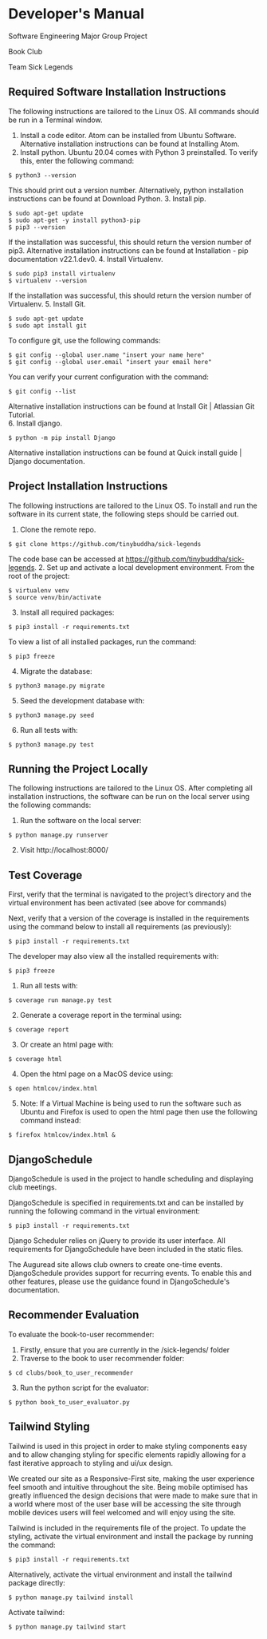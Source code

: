 # Developer's Manual
Software Engineering Major Group Project

Book Club

Team Sick Legends

## Required Software Installation Instructions  
The following instructions are tailored to the Linux OS. All commands should be run in a Terminal window.
1. Install a code editor. Atom can be installed from Ubuntu Software. Alternative installation instructions can be found at Installing Atom.
2. Install python. Ubuntu 20.04 comes with Python 3 preinstalled.
To verify this, enter the following command:
```
$ python3 --version
```

This should print out a version number.
Alternatively, python installation instructions can be found at Download Python.
3. Install pip.
```
$ sudo apt-get update
$ sudo apt-get -y install python3-pip
$ pip3 --version
```

If the installation was successful, this should return the version number of pip3.
Alternative installation instructions can be found at Installation - pip documentation v22.1.dev0.
4. Install Virtualenv.
```
$ sudo pip3 install virtualenv
$ virtualenv --version
```

If the installation was successful, this should return the version number of Virtualenv.
5. Install Git.
```
$ sudo apt-get update
$ sudo apt install git
```

To configure git, use the following commands:
```
$ git config --global user.name "insert your name here"
$ git config --global user.email "insert your email here"
```

You can verify your current configuration with the command:
```
$ git config --list
```

Alternative installation instructions can be found at Install Git | Atlassian Git Tutorial.  
6. Install django.
```
$ python -m pip install Django
```

Alternative installation instructions can be found at Quick install guide | Django documentation.  

## Project Installation Instructions
The following instructions are tailored to the Linux OS. To install and run the software in its current state, the following steps should be carried out.
1. Clone the remote repo.
```
$ git clone https://github.com/tinybuddha/sick-legends
```

The code base can be accessed at https://github.com/tinybuddha/sick-legends.
2. Set up and activate a local development environment. From the root of the project:
```
$ virtualenv venv
$ source venv/bin/activate
```

3. Install all required packages:

```
$ pip3 install -r requirements.txt
```

To view a list of all installed packages, run the command:
```
$ pip3 freeze
```

4. Migrate the database:

```
$ python3 manage.py migrate
```

5. Seed the development database with:

```
$ python3 manage.py seed
```

6. Run all tests with:
```
$ python3 manage.py test
```

## Running the Project Locally
The following instructions are tailored to the Linux OS. After completing all installation instructions, the software can be run on the local server using the following commands:
1. Run the software on the local server:
```
$ python manage.py runserver
```

2. Visit http://localhost:8000/

## Test Coverage
First, verify that the terminal is navigated to the project’s directory and the virtual environment has been activated (see above for commands)

Next, verify that a version of the coverage is installed in the requirements using the command below to install all requirements (as previously):
```
$ pip3 install -r requirements.txt
```

The developer may also view all the installed requirements with:
```
$ pip3 freeze
```

1. Run all tests with:
```
$ coverage run manage.py test
```

2. Generate a coverage report in the terminal using:
```
$ coverage report
```

3. Or create an html page with:
```
$ coverage html
```

4. Open the html page on a MacOS device using:
```
$ open htmlcov/index.html
```

5. Note: If a Virtual Machine is being used to run the software such as Ubuntu and Firefox is used to open the html page then use the following command instead:
```
$ firefox htmlcov/index.html &
```

## DjangoSchedule
DjangoSchedule is used in the project to handle scheduling and displaying club meetings.

DjangoSchedule is specified in requirements.txt and can be installed by running the following command in the virtual environment:
```
$ pip3 install -r requirements.txt
```

Django Scheduler relies on jQuery to provide its user interface.  All requirements for DjangoSchedule have been included in the static files.

The Auguread site allows club owners to create one-time events. DjangoSchedule provides support for recurring events. To enable this and other features, please use the guidance found in DjangoSchedule's documentation.

## Recommender Evaluation
To evaluate the book-to-user recommender:
1. Firstly, ensure that you are currently in the /sick-legends/ folder
2. Traverse to the book to user recommender folder:
```
$ cd clubs/book_to_user_recommender
```
3. Run the python script for the evaluator:
```
$ python book_to_user_evaluator.py
```

## Tailwind Styling
Tailwind is used in this project in order to make styling components easy and to allow changing styling for specific elements rapidly allowing for a fast iterative approach to styling and ui/ux design.

We created our site as a Responsive-First site, making the user experience feel smooth and intuitive throughout the site. Being mobile optimised has greatly influenced the design decisions that were made to make sure that in a world where most of the user base will be accessing the site through mobile devices users will feel welcomed and will enjoy using the site.

Tailwind is included in the requirements file of the project. To update the styling, activate the virtual environment and install the package by running the command:
```
$ pip3 install -r requirements.txt
```

Alternatively, activate the virtual environment and install the tailwind package directly:
```
$ python manage.py tailwind install
```


Activate tailwind:
```
$ python manage.py tailwind start
```
